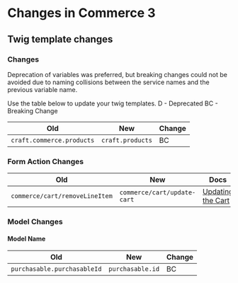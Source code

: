 # Changes in Commerce 3

## Twig template changes

### Changes

Deprecation of variables was preferred, but breaking changes could not be avoided due to naming collisions between the service names and the previous variable name.

Use the table below to update your twig templates.
D - Deprecated
BC - Breaking Change

| Old                                       | New                                                       | Change
|-------------------------------------------|-----------------------------------------------------------|--------
| `craft.commerce.products`                 | `craft.products`                                          | BC

### Form Action Changes

| Old                                       | New                            | Docs
|-------------------------------------------|--------------------------------|-------
| `commerce/cart/removeLineItem`            | `commerce/cart/update-cart`    | [Updating the Cart](adding-to-and-updating-the-cart.md#updating-line-items)

### Model Changes

#### Model Name

| Old                                       | New                                                       | Change
|-------------------------------------------|-----------------------------------------------------------|--------
| `purchasable.purchasableId`               | `purchasable.id`                                          | BC